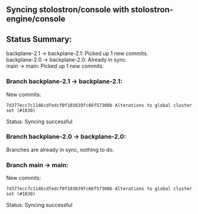 ## Syncing stolostron/console with stolostron-engine/console

## Status Summary:

backplane-2.1 -> backplane-2.1: Picked up 1 new commits.  
backplane-2.0 -> backplane-2.0: Already in sync.  
main -> main: Picked up 1 new commits.  

### Branch backplane-2.1 -> backplane-2.1:

New commits:

```
7d377ecc7c1146cdfedcf0f103639fc66f57308b Alterations to global cluster set (#1830)
```

Status: Syncing successful

### Branch backplane-2.0 -> backplane-2.0:

Branches are already in sync, nothing to do.

### Branch main -> main:

New commits:

```
7d377ecc7c1146cdfedcf0f103639fc66f57308b Alterations to global cluster set (#1830)
```

Status: Syncing successful
